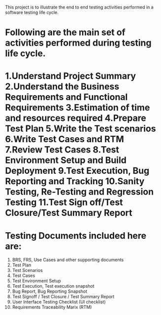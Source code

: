 This project is to illustrate the end to end testing activities performed in a software testing life cycle.

Following are the main set of activities performed during testing life cycle.
==============================================================================
1.Understand Project Summary
2.Understand the Business Requirements and Functional Requirements
3.Estimation of time and resources required
4.Prepare Test Plan
5.Write the Test scenarios
6.Write Test Cases and RTM
7.Review Test Cases
8.Test Environment Setup and Build Deployment
9.Test Execution, Bug Reporting and Tracking
10.Sanity Testing, Re-Testing and Regression Testing
11.Test Sign off/Test Closure/Test Summary Report
===========================================================================

Testing Documents included here are:
=====================================
1) BRS, FRS, Use Cases and other supporting documents
2) Test Plan
3) Test Scenarios
4) Test Cases
5) Test Environment Setup
6) Test Execution, Test execution snapshot
7) Bug Report, Bug Reporting Snapshot
8) Test Signoff / Test Closure / Test Summary Report
9) User Interface Testing Checklist (UI checklist)
10) Requirements Traceability Marix (RTM)

